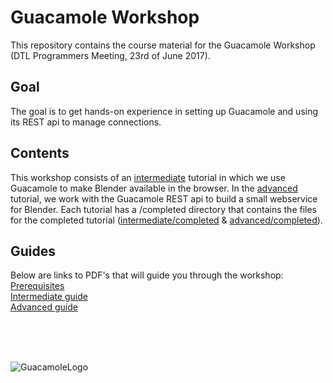 # Guacamole Workshop
This repository contains the course material for the Guacamole Workshop (DTL Programmers Meeting, 23rd of June 2017).

## Goal
The goal is to get hands-on experience in setting up Guacamole and using its REST api to manage connections.

## Contents
This workshop consists of an [intermediate](/intermediate) tutorial in which we use Guacamole to make Blender available in the browser. In the [advanced](/advanced) tutorial, we work with the Guacamole REST api to build a small webservice for Blender. Each tutorial has a /completed directory that contains the files for the completed tutorial ([intermediate/completed](/intermediate/completed/) & [advanced/completed](/advanced/completed/)). 

## Guides
Below are links to PDF's that will guide you through the workshop:  
[Prerequisites](/prerequisites/tutorial.md)  
[Intermediate guide](/intermediate/tutorial.md)    
[Advanced guide](/advanced/tutorial.md)

<br/>
<br/>
<br/>

![GuacamoleLogo](https://techtastico.com/files/2010/07/Guacamole.jpg "Guacamole logo")
